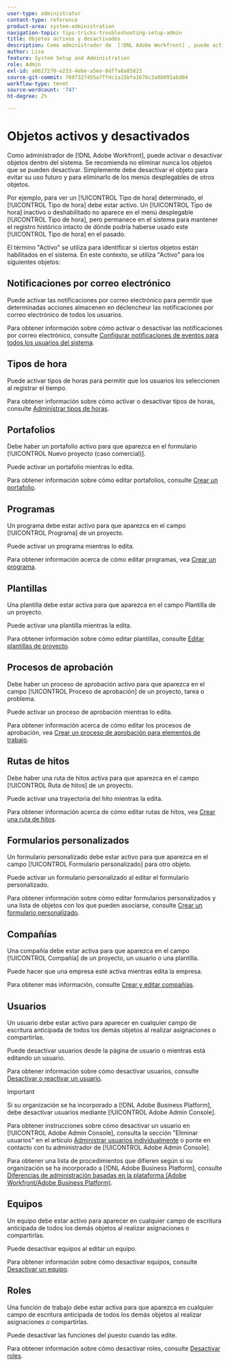 ```yaml
---
user-type: administrator
content-type: reference
product-area: system-administration
navigation-topic: tips-tricks-troubleshooting-setup-admin
title: Objetos activos y desactivados
description: Como administrador de  [!DNL Adobe Workfront] , puede activar o desactivar objetos dentro del sistema. Se recomienda no eliminar nunca los objetos que se pueden desactivar. Simplemente debe desactivar el objeto para evitar su uso futuro y para eliminarlo de los menús desplegables de otros objetos.
author: Lisa
feature: System Setup and Administration
role: Admin
exl-id: a0617270-e233-4ebe-a5ee-8df7a8a85823
source-git-commit: 7697327455a7ffdc1a15bfa1676c3a0b091abd04
workflow-type: tm+mt
source-wordcount: '747'
ht-degree: 2%

---
```


# Objetos activos y desactivados

Como administrador de [!DNL Adobe Workfront], puede activar o desactivar objetos dentro del sistema. Se recomienda no eliminar nunca los objetos que se pueden desactivar. Simplemente debe desactivar el objeto para evitar su uso futuro y para eliminarlo de los menús desplegables de otros objetos.

Por ejemplo, para ver un [!UICONTROL Tipo de hora] determinado, el [!UICONTROL Tipo de hora] debe estar activo. Un [!UICONTROL Tipo de hora] inactivo o deshabilitado no aparece en el menú desplegable [!UICONTROL Tipo de hora], pero permanece en el sistema para mantener el registro histórico intacto de dónde podría haberse usado este [!UICONTROL Tipo de hora] en el pasado.

El término &quot;Activo&quot; se utiliza para identificar si ciertos objetos están habilitados en el sistema. En este contexto, se utiliza &quot;Activo&quot; para los siguientes objetos:

## Notificaciones por correo electrónico

Puede activar las notificaciones por correo electrónico para permitir que determinadas acciones almacenen en déclencheur las notificaciones por correo electrónico de todos los usuarios.

Para obtener información sobre cómo activar o desactivar las notificaciones por correo electrónico, consulte [Configurar notificaciones de eventos para todos los usuarios del sistema](../../administration-and-setup/manage-workfront/emails/configure-event-notifications-for-everyone-in-the-system.md).

## Tipos de hora

Puede activar tipos de horas para permitir que los usuarios los seleccionen al registrar el tiempo.

Para obtener información sobre cómo activar o desactivar tipos de horas, consulte [Administrar tipos de horas](../../administration-and-setup/set-up-workfront/configure-timesheets-schedules/hour-types.md).

## Portafolios

Debe haber un portafolio activo para que aparezca en el formulario [!UICONTROL Nuevo proyecto (caso comercial)].

Puede activar un portafolio mientras lo edita.

Para obtener información sobre cómo editar portafolios, consulte [Crear un portafolio](../../manage-work/portfolios/create-and-manage-portfolios/create-portfolios.md).

## Programas

Un programa debe estar activo para que aparezca en el campo [!UICONTROL Programa] de un proyecto.

Puede activar un programa mientras lo edita.

Para obtener información acerca de cómo editar programas, vea [Crear un programa](../../manage-work/portfolios/create-and-manage-programs/create-program.md).

## Plantillas

Una plantilla debe estar activa para que aparezca en el campo Plantilla de un proyecto.

Puede activar una plantilla mientras la edita.

Para obtener información sobre cómo editar plantillas, consulte [Editar plantillas de proyecto](../../manage-work/projects/create-and-manage-templates/edit-templates.md).

## Procesos de aprobación

Debe haber un proceso de aprobación activo para que aparezca en el campo [!UICONTROL Proceso de aprobación] de un proyecto, tarea o problema.

Puede activar un proceso de aprobación mientras lo edita.

Para obtener información acerca de cómo editar los procesos de aprobación, vea [Crear un proceso de aprobación para elementos de trabajo](../../administration-and-setup/customize-workfront/configure-approval-milestone-processes/create-approval-processes.md).

## Rutas de hitos

Debe haber una ruta de hitos activa para que aparezca en el campo [!UICONTROL Ruta de hitos] de un proyecto.

Puede activar una trayectoria del hito mientras la edita.

Para obtener información acerca de cómo editar rutas de hitos, vea [Crear una ruta de hitos](../../administration-and-setup/customize-workfront/configure-approval-milestone-processes/create-milestone-path.md).

## Formularios personalizados

Un formulario personalizado debe estar activo para que aparezca en el campo [!UICONTROL Formulario personalizado] para otro objeto.

Puede activar un formulario personalizado al editar el formulario personalizado.

Para obtener información sobre cómo editar formularios personalizados y una lista de objetos con los que pueden asociarse, consulte [Crear un formulario personalizado](/help/quicksilver/administration-and-setup/customize-workfront/create-manage-custom-forms/form-designer/design-a-form/design-a-form.md).

## Compañías

Una compañía debe estar activa para que aparezca en el campo [!UICONTROL Compañía] de un proyecto, un usuario o una plantilla.

Puede hacer que una empresa esté activa mientras edita la empresa.

Para obtener más información, consulte [Crear y editar compañías](../../administration-and-setup/set-up-workfront/organizational-setup/create-and-edit-companies.md).

## Usuarios

Un usuario debe estar activo para aparecer en cualquier campo de escritura anticipada de todos los demás objetos al realizar asignaciones o compartirlas.

Puede desactivar usuarios desde la página de usuario o mientras está editando un usuario.

Para obtener información sobre cómo desactivar usuarios, consulte [Desactivar o reactivar un usuario](../../administration-and-setup/add-users/create-and-manage-users/deactivate-a-user.md).

>[!IMPORTANT]
>
>Si su organización se ha incorporado a [!DNL Adobe Business Platform], debe desactivar usuarios mediante [!UICONTROL Adobe Admin Console].
>
>Para obtener instrucciones sobre cómo desactivar un usuario en [!UICONTROL Adobe Admin Console], consulta la sección &quot;Eliminar usuarios&quot; en el artículo [Administrar usuarios individualmente](https://helpx.adobe.com/es/enterprise/using/manage-users-individually.html) o ponte en contacto con tu administrador de [!UICONTROL Adobe Admin Console].
>
>Para obtener una lista de procedimientos que difieren según si su organización se ha incorporado a [!DNL Adobe Business Platform], consulte [Diferencias de administración basadas en la plataforma (Adobe Workfront/Adobe Business Platform)](../../administration-and-setup/get-started-wf-administration/actions-in-admin-console.md).

## Equipos

Un equipo debe estar activo para aparecer en cualquier campo de escritura anticipada de todos los demás objetos al realizar asignaciones o compartirlas.

Puede desactivar equipos al editar un equipo.

Para obtener información sobre cómo desactivar equipos, consulte [Desactivar un equipo](../../people-teams-and-groups/create-and-manage-teams/deactivate-a-team.md).

## Roles

Una función de trabajo debe estar activa para que aparezca en cualquier campo de escritura anticipada de todos los demás objetos al realizar asignaciones o compartirlas.

Puede desactivar las funciones del puesto cuando las edite.

Para obtener información sobre cómo desactivar roles, consulte [Desactivar roles](../../administration-and-setup/set-up-workfront/organizational-setup/deactivate-job-roles.md).

